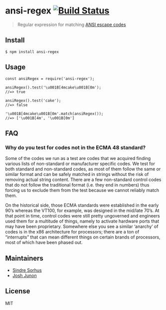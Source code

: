 ansi-regex [![Build Status](https://travis-ci.org/chalk/ansi-regex.svg?branch=master)](https://travis-ci.org/chalk/ansi-regex)
==============================================================================================================================

> Regular expression for matching [ANSI escape codes](https://en.wikipedia.org/wiki/ANSI_escape_code)

Install
-------

    $ npm install ansi-regex

Usage
-----

    const ansiRegex = require('ansi-regex');

    ansiRegex().test('\u001B[4mcake\u001B[0m');
    //=> true

    ansiRegex().test('cake');
    //=> false

    '\u001B[4mcake\u001B[0m'.match(ansiRegex());
    //=> ['\u001B[4m', '\u001B[0m']

FAQ
---

### Why do you test for codes not in the ECMA 48 standard?

Some of the codes we run as a test are codes that we acquired finding various lists of non-standard or manufacturer specific codes. We test for both standard and non-standard codes, as most of them follow the same or similar format and can be safely matched in strings without the risk of removing actual string content. There are a few non-standard control codes that do not follow the traditional format (i.e. they end in numbers) thus forcing us to exclude them from the test because we cannot reliably match them.

On the historical side, those ECMA standards were established in the early 90’s whereas the VT100, for example, was designed in the mid/late 70’s. At that point in time, control codes were still pretty ungoverned and engineers used them for a multitude of things, namely to activate hardware ports that may have been proprietary. Somewhere else you see a similar ‘anarchy’ of codes is in the x86 architecture for processors; there are a ton of “interrupts” that can mean different things on certain brands of processors, most of which have been phased out.

Maintainers
-----------

-   [Sindre Sorhus](https://github.com/sindresorhus)
-   [Josh Junon](https://github.com/qix-)

License
-------

MIT
